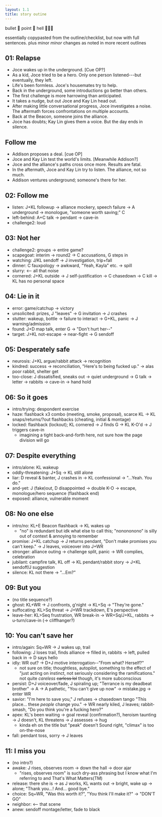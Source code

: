 ```yaml
---
layout: 1.1
title: story outine
---
```

bullet 👏 point 👏 hell 👏👏👏

essentially copypasted from the outline/checklist, but now with full sentences. plus minor *minor* changes as noted in more recent outlines
<!--as with the original checklist, scenes don't really have titles for the most part; these just make it clearer where one segment ends and another begins, even if the transition is seamless-->

## 01: Relapse
- Joce wakes up in the underground. [Cue OP?]<!--intro/wakeup-->
- As a kid, Joce tried to be a hero. Only one person listened---but eventually, they left.<!--static-->
- Life's been formless. Joce's housemates try to help.<!--hollow-->
- Back in the underground, some introductions go better than others.<!--first impressions-->
- The first challenge is more harrowing than anticipated.<!--challenge1-->
- It takes a nudge, but out Joce and Kay Lin head out.<!--out-->
- After making little conversational progress, Joce investigates a noise. The aftermath forces confrontations on multiple accounts.<!--wrong choice-->
- Back at the Beacon, someone joins the alliance.<!--deal1-->
- Joce has doubts; Kay Lin gives them a voice. But the day ends in silence.<!--together-->

## Follow me
- Addison proposes a deal. [cue OP]<!--intro/deal2-->
- Joce and Kay Lin test the world's limits. [Meanwhile Addison?]<!--[idk title]-->
- Joce and the alliance's paths cross once more. Results are fatal.<!--start over-->
- In the aftermath, Joce and Kay Lin try to listen. The alliance, not so much.<!--listen-->
- Addison ventures underground; someone's there for her.<!--[idk title; includes both monologue and collapse?]-->

## 02: Follow me
- listen: J+KL followup → alliance mockery, speech failure → A underground → monologue, "someone worth saving;" C
- left-behind: A+C talk → pendant → cave-in
- challenge2: loud

## 03: Not her
- challenge2: groups → entire game?
- scapegoat: interim → round2 → C accusations, G steps in
- watching: J/KL sendoff → J investigation, trip+fall
- dinner: C fauxpology → awkward, "Yeah, Kayla" etc. → spill
- slurry: <-- all that noise
- cornered: J+KL outside → J self-justification → C chasedown → C kill → KL has no personal space

## 04: Lie in it
- error: game/catchup → victory
- unsolicited: prizes, J "leaves" → G invitation → J crashes
- stutter: wakeup, bottle → failure to interact → G+KL, panic → J warning/admission
- found: J+D map talk, enter G → "Don't hurt her--"
- target: J>KL not-escape → near-fight → G sendoff

## 05: Desperately safe
- neurosis: J+KL argue/rabbit attack → recognition
- kindred: success → reconciliation, "Here's to being fucked up." → alas poor rabbit, shelter get
- too-close: J dissatisfied, sneaks out → quiet underground → G talk → letter → rabbits → cave-in → hand hold

## 06: So it goes
- intro/trying: despondent exercise
- haze: flashback x3 combo (meeting, smoke, proposal), scarce KL → KL snaps/returns/?out flashbacks (cheating, initial & montage)
- locked: flashback (lockout); KL cornered → J finds G → KL K-O'd → J triggers cave-in
	- imagining a tight back-and-forth here, not sure how the page division will go

## 07: Despite everything
- intro/alone: KL wakeup
- oddly-threatening: J+Sq → KL still alone
- liar: D reveal & banter, J crashes in →  KL confessional → "...Yeah. You do."
- and-yet: J (fake)out, D disappointed → double K-O → escape, monologue/hero sequence (flashback end)
- exposed: alliance, vulnerable moment

## 08: No one else
- intro/no: KL+E Beacon flashback → KL wakes up
	- "no" is redundant but idk what else to call this; "nonononono" is silly out of context & annoying to remember
- promise: J+KL catchup → J returns pendant, "Don't make promises you can't keep." → J leaves, voiceover into J+WR
- stronger: alliance outing → challenge split, panic → WR complies, celebration
- jubilant: campfire talk, KL off → KL pendant/rabbit story → J+KL sendoff/J suggestion
- silence: KL not there → "...Em?"

## 09: But you
- (no title sequence?)
- ghost: KL+WR → J confronts, g'night → KL+Sq → "They're gone."
- suffocating: KL>Sq threat → J+WR trackdown, E's perspective
- leave-her: KL>Seq frustration, WR break-in → WR+Sq/J+KL, rabbits → u-turn/cave-in (→ cliffhanger?)

## 10: You can't save her
- intro/again: Sq+WR → J wakes up, trail
- following: J loses trail, finds alliance → filled in, rabbits → left, pulled back in → D says hello
- idly: WR out? → D+J motive interrogation--"From what? Herself?"
	- not sure on title; thoughtless, autopilot, something to the effect of "just acting on instinct, not seriously considering the ramifications." not quite *careless* ~~carless lol~~ though, it's more subconscious
- persist: D+J voiceover/fade, J spiraling up; "Terrance is my deadbeat brother" → A → A pathetic, "You can't give up now" → mistake.jpg → enter WR
- savior: "I'm here to save you," J refuses → chasedown tango "This place... these *people* change you." → WR nearly kiled, J leaves; rabbit-smash, "Do you think you're a fucking hero?"
- apex: KL's been waiting → goal reveal (confirmation?), heroism taunting → J doesn't, KL threatens → J assesses → hug
	- kinda eh on the title but "peak" doesn't Sound right, "climax" is too on-the-nose
- fall: pendant toss, sorry → J leaves

## 11: I miss you
- (no intro?)
- awake: J rises, observes room → down the hall → door ajar
	- "rises, observes room" is such dry-ass phrasing but I know what I'm referring to and That's What Matters(TM)
- release: there she is → as J works, KL wants out → bright, wake up → alone; "Thank you...! And... good bye."
- choice: Sq+WR, "Was this worth it?", "You think I'll make it?" → "DON'T GO"
- neighbor: <-- that scene
- anew: sendoff montage/letter, fade to black